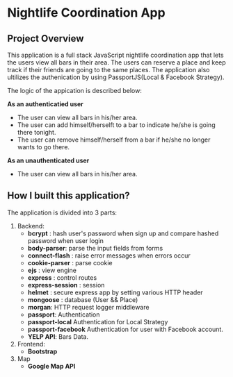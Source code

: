 # Nightlife Coordination App

## Project Overview
This application is a full stack JavaScript nightlife coordination app that lets the users view all bars in their area. The users can reserve a place and keep track if their friends are going to the same places. The application also ultilizes the authenication by using PassportJS(Local & Facebook Strategy).

The logic of the appication is described below:

**As an authenticatied user**
- The user can view all bars in his/her area.
- The user can add himself/herselft to a bar to indicate he/she is going there tonight.
- The user can remove himself/herself from a bar if he/she no longer wants to go there.

**As an unauthenticated user**
- The user can view all bars in his/her area.

## How I built this application?
The application is divided into 3 parts:
  1. Backend:
      - **bcrypt** : hash user's password when sign up and compare hashed password when user login
      - **body-parser**: parse the input fields from forms
      - **connect-flash** : raise error messages when errors occur
      - **cookie-parser** : parse cookie
      - **ejs** : view engine
      - **express** : control routes
      - **express-session** : session
      - **helmet** : secure express app by setting various HTTP header
      - **mongoose** : database (User && Place)
      - **morgan**: HTTP request logger middleware
      - **passport**: Authentication
      - **passport-local** Authentication for Local Strategy
      - **passport-facebook** Authentication for user with Facebook account.
      - **YELP API**: Bars Data.
  2. Frontend:
      - **Bootstrap**
  3. Map
      - **Google Map API**







 



